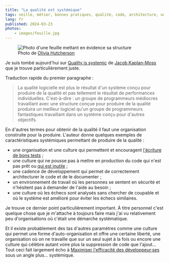 ```yaml
---
title: "La qualité est systémique"
tags: veille, métier, bonnes pratiques, qualité, code, architecture, unit test, ingénierie logicielle
lang: fr
published: 2024-03-23
photos:
    - images/feuille.jpg
---
```


<figure class="object-center bordered">
    <img loading="lazy" src="/images/660x/feuille.jpg" alt="Photo d'une feuille mettant en évidence sa structure">
    <footer>Photo de <a href="https://unsplash.com/fr/@ohutcherson">Olivia Hutcherson</a></footer>
</figure>

Je suis tombé aujourd'hui sur [Quality is
systemic](https://jacobian.org/2022/sep/9/quality-is-systemic/) de [Jacob
Kaplan-Moss](https://jacobian.org/) que je trouve particulièrement juste.

Traduction rapide du premier paragraphe :

> La qualité logicielle est plus le résultat d'un système conçu pour produire de
> la qualité et pas tellement le résultat de performances individuelles.
> C'est-à-dire : un groupe de programmeurs médiocres travaillant avec une
> structure conçue pour produire de la qualité produira un meilleur logiciel
> qu'un groupe de programmeurs fantastiques travaillant dans un système conçu
> pour d'autres objectifs.

En d'autres termes pour obtenir de la qualité il faut une organisation
construite pour la produire. L'auteur donne quelques exemples de
caractéristiques systémiques permettant de produire de la qualité :

* une organisation et une culture qui permettent et encouragent [l'écriture de
  bons tests](/post/bon-test-unitaire-integration-fonctionnel/) ;
* une culture qui ne pousse pas à mettre en production du code qui n'est pas
  prêt ou [qui est inutile](/post/au-cas-ou/) ;
* une cadence de développement qui permet de correctement architecturer le code
  et de le documenter ;
* un environnement de travail où les personnes se sentent en sécurité et
  n'hésitent pas à demander de l'aide au besoin ;
* une culture où les échecs sont analysés sans chercher de coupable et où le
  système est amélioré pour éviter les échecs similaires.

Je trouve ce dernier point particulièrement important. À titre personnel c'est
quelque chose que je m'attache à toujours faire mais j'ai vu relativement peu
d'organisations où c'était une démarche systématique.

Et il existe probablement des tas d'autres paramètres comme une culture qui
permet une forme d'auto-organisation et offre une certaine liberté, une
organisation où on ne travaille que sur un seul sujet à la fois ou encore une
culture qui célèbre autant voire plus la suppression de code que l'ajout… Tout
ceci fait largement écho à [Maximiser l'efficacité des
développeur·ses](/post/maximiser-efficacite-developpeurs/) sous un angle plus…
systémique.
